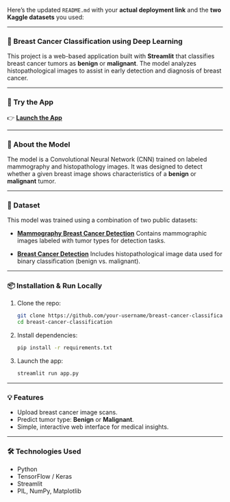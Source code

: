 Here’s the updated `README.md` with your **actual deployment link** and the **two Kaggle datasets** you used:

---

### 🧬 Breast Cancer Classification using Deep Learning

This project is a web-based application built with **Streamlit** that classifies breast cancer tumors as **benign** or **malignant**. The model analyzes histopathological images to assist in early detection and diagnosis of breast cancer.

---

### 🚀 Try the App

👉 **[Launch the App](https://breastcancerclassification-fkyl7yjknvkjk4wdqcgdgg.streamlit.app/)**

---

### 🧠 About the Model

The model is a Convolutional Neural Network (CNN) trained on labeled mammography and histopathology images. It was designed to detect whether a given breast image shows characteristics of a **benign** or **malignant** tumor.

---

### 📁 Dataset

This model was trained using a combination of two public datasets:

* **[Mammography Breast Cancer Detection](https://www.kaggle.com/datasets/gauravduttakiit/mammography-breast-cancer-detection)**
  Contains mammographic images labeled with tumor types for detection tasks.

* **[Breast Cancer Detection](https://www.kaggle.com/datasets/hayder17/breast-cancer-detection)**
  Includes histopathological image data used for binary classification (benign vs. malignant).

---

### 📦 Installation & Run Locally

1. Clone the repo:

   ```bash
   git clone https://github.com/your-username/breast-cancer-classification.git
   cd breast-cancer-classification
   ```

2. Install dependencies:

   ```bash
   pip install -r requirements.txt
   ```

3. Launch the app:

   ```bash
   streamlit run app.py
   ```

---

### 💡 Features

* Upload breast cancer image scans.
* Predict tumor type: **Benign** or **Malignant**.
* Simple, interactive web interface for medical insights.

---

### 🛠️ Technologies Used

* Python
* TensorFlow / Keras
* Streamlit
* PIL, NumPy, Matplotlib
